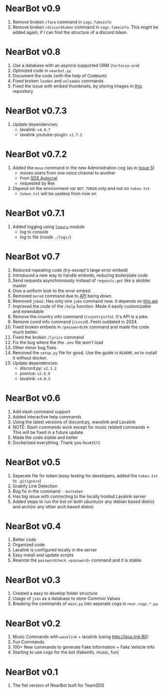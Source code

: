 # NearBot v0.9

1. Remove broken `/face` command in `cogs.fakeinfo`
2. Remove broken `/discordtoken` command in `cogs.fakeinfo`. This might be added again, if I can find the structure of a discord token.

# NearBot v0.8

1. Use a database with an asyncio supported ORM (`tortoise-orm`)
2. Optmized code in `nearbot.py`
3. Document the code (with the help of Codeium)
4. Fixed broken `loadex` and `unloadex` commands
5. Fixed the issue with embed thumbnails, by storing images in [this](https://github.com/hirusha-adi/Near-Data) repository

# NearBot v0.7.3

1. Update dependencies:
    - lavalink: `v4.0.7` 
    - lavalink youtube-plugin: `v1.7.2` 

# NearBot v0.7.2

1. Added the `move` command in the new Administration cog (as in [Issue 5](https://github.com/hirusha-adi/Near/issues/21))
    - moves users from one voice channel to another
    - from [SDS Autocrat](https://github.com/ThatRex/SDS-Autocrat/blob/main/src/commands/move.ts)
    - requested by Rex
2. Depend on the environment var `BOT_TOKEN` only and not on `token.txt`
    - `token.txt` will be useless from now on

# NearBot v0.7.1

1. Added logging using [`loguru`](https://github.com/Delgan/loguru) module
    - log to console
    - log to file (inside `./logs/`)

# NearBot v0.7

1. Reduced repeating code (try-except's large error embed)
2. Introduced a new way to handle embeds, reducing boilerplate code
3. Send requests asynchronously instead of `requests.get` like a skidder master
4. Give a uniform look to the error embed
5. Removed `bored` command due to [API](http://www.boredapi.com/api/activity) being down.
6. Removed `joke2`. Has only one `joke` command now. it depends on [this api](https://some-random-api.ml/joke)
7. Improved the code of the `/help` function. Made it easily customizable and extendable
8. Remove the country info command (`/countryinfo`). It's API is a joke.
9. Remove covid info command (`/covid`). Feels outdated in  2024.
10. Fixed broken embeds in `/passwordchk` command and made the code much better.
11. Fixed the broken `/lyrics` command
12. Fix the bug where the the `.env` file won't load
13. Other minor bug fixes
14. Removed the `setup.py` file for good. Use the guide in `README.md` to install it without docker. 
15. Update dependencies:
    - discord.py: `v2.3.2`
    - pomice: `v2.9.0`
    - lavalink: `v4.0.5` 

# NearBot v0.6

1. Add slash command support
2. Added interactive help commands
3. Using the latest versions of discord.py, wavelink and Lavalink
4. NOTE: Slash commands work except for music related commands <- This will be fixed in a future update
5. Made the code stable and better
6. Dockerized everything. Thank you `Rex#3572`


# NearBot v0.5

1. Seperate file for token (easy testing for developers, added the `token.txt` to `.gitignore`)
2. Grabify Link Detection
3. Bug fix in the command `--bottoken`
4. Has big issue with connecting to the locally hosted Lavalink server
5. Added steps to run the bot on both ubuntu(or any debian based distro) and arch(or any other arch based distro)

# NearBot v0.4

1. Better code
2. Organized code
3. Lavalink is configured locally in the server
4. Easy install and update scripts
5. Rewrote the `passwordcheck <password>` command and it is stable

# NearBot v0.3

1. Created a easy to develop folder structure
2. Usage of `json` as a database to store Common Values
3. Breaking the commands of `main.py` into seperate cogs in `near.cogs.*.py`

# NearBot v0.2

1. Music Commands with `wavelink` + lavalink (using http://lava.link:80)
2. Fun Commands
3. 100+ New commands to generate Fake Information + Fake Vehicle Info
4. Starting to use cogs for the bot (fakeinfo, music, fun)

# NearBot v0.1

1. The fist version of NearBot built for TeamSDS
